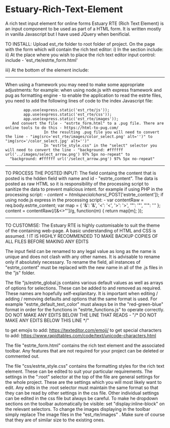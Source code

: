 # Estuary-Rich-Text-Element
A rich text input element for online forms
Estuary RTE (Rich Text Element) is an input component to be used as part of a HTML form.  It is written mostly in vanilla Javascript but I have used JQuery when benificial.

TO INSTALL:
Upload est_rte folder to root folder of project.
On the page with the form which will contain the rich text editor:
i)     In the <head></head> section include:
            <script src="https://ajax.googleapis.com/ajax/libs/jquery/2.0.0/jquery.min.js"></script>
		<script type="text/javascript" src="est_rte/js/estrte_functions.js"></script>
		<link rel="stylesheet" href="est_rte/css/estrte_style.css">
ii)   At the place where you wish to place the rich text editor input control:
             include - 'est_rte/estrte_form.html'
                            
  
iii)  At the bottom of the <body> element include:
      <script type="text/javascript" src="est_rte/js/estrte_key_functions.js"></script>
	<script type="text/javascript" src="est_rte/js/estrte_global.js"></script>


-----------------------------------------------------------------------------------------------------------


When using a framework you may need to make some appropriate adjustments:
for example:
    when using node.js with express framework and pug as formatting engine - to enable the application to read the estrte files, you need to add the following lines of code to the index 
Javascript file: 
            
            app.use(express.static('est_rte/js'));
            app.use(express.static('est_rte/css'));
            app.use(express.static('est_rte/images'));
       And convert the file - "estrte_form.html" to a .pug file. There are online tools to do this - https://html-to-pug.com/
                     In the resulting .pug file you will need to convert the line - "img(src='est_rte/images/color_select.png' alt='')" to "img(src='/color_select.jpg' alt='')"
                     In "estrte_style.css" in the "select" selector you will need to convert the line - "background: #ffffff url('../images/select_arrow.png') 97% 5px no-repeat" to
      "background: #ffffff url('/select_arrow.png') 97% 5px no-repeat"



-----------------------------------------------------------------------------------------------------------

TO PROCESS THE POSTED INPUT: 
The field containg the content that is posted is the hdden field with name and id - "estrte_content". The data is posted as raw HTML so it is responsibility of the processing script to sanitize the data
    to prevent malicious intent. 
for example if using PHP in the processing script: - 
$content = htmlspecialchars($_POST['estrte_content']);
            if using node.js express in the processing script: - 
var contentRaw = req.body.estrte_content;
  var map = {
    '&': '&amp;',
    '<': '&lt;',
    '>': '&gt;',
    '"': '&quot;',
    "'": '&#039;'
  };
  content = contentRaw(/[&<>"']/g, function(m) { return map[m]; });

 

-----------------------------------------------------------------------------------------------------------



TO CUSTOMISE:
 The Estuary RTE is highly customisable to suit the theme of the containing web-page. A basic understanding of HTML and CSS is assumed. 
! IT IS HIGHLY RECOMMENDED TO MAKE BACKUP COPIES OF ALL FILES BEFORE MAKING ANY EDITS 

The input field can be renamed to any legal value as long as the name is unique and does not clash with any other names. It is advisable to rename only if absolutely necessary. 
To rename the field, all instances of "estrte_content" must be replaced with the new name in all of the .js files in the "js" folder.

The file "js/estrte_global.js contains various default values as well as arrays of options for selections. These can be added to and removed as required. These names are hopefully self-explanitary. It is important when editing / adding / removing defaults and options that the same format is used. For example "estrte_default_text_color" must always be in the "red-green-blue" format in order for the functions in "estrte_functions.js" to operate correctly. 
DO NOT MAKE ANY EDITS BELOW THE LINE THAT READS - "/* DO NOT MAKE ANY EDITS BELOW THIS LINE */"
 
to get emojis to add:
   https://texteditor.com/emoji/
to get special characters to add:
   https://www.rapidtables.com/code/text/unicode-characters.html

The file "estrte_form.html" contains the rich text element and the associated toolbar. 
Any features that are not required for your project can be deleted or commented out.

The file "css/estrte_style.css" contains the formatting styles for the rich text element. These can be edited to suit your particular requirements. The settings in the ":root" selector at the top of the file are general settings for the whole project. These are the settings which you will most likely want to edit. Any edits in the :root selector must maintain the same format so that they can be read by other settings in the css file.
Other individual settings can be edited in the css file but always be careful.
 To make he dropdown sections on the toolbar automatically be visible: set "display:inline-block" on the relevant selectors.
To change the images displaying in the toolbar simply replace The image files in the "est_rte/images" . Make sure of course that they are of similar size to the existing ones.
